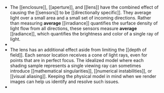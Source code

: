 - The [[enclosure]], [[aperture]], and [[lens]] have the combined effect of causing the [[sensors]] to be [[directionally specific]]. They average light over a small area and a small set of incoming directions. Rather than measuring **average** [[irradiance]] quantifies the surface density of light flow from all directions, these sensors measure **average** [[radiance]], which quantifies the brightness and color of a single ray of light.
-
- The lens has an additional effect aside from limiting the [[depth of field]]. Each sensor location receives a cone of light rays, even for points that are in perfect focus. 
  The idealized model where each shading sample represents a single viewing ray can sometimes introduce [[mathematical singularities]], [[numerical instabilities]], or [[visual aliasing]].
  Keeping the physical model in mind when we render images can help us identify and resolve such issues.
-